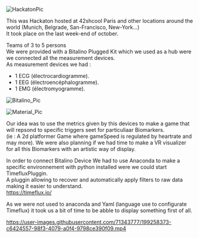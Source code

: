 ![HackatonPic](https://user-images.githubusercontent.com/71343777/199254748-f1e46d68-49f2-4cab-93ef-1212a85c138a.png)

  
This was Hackaton hosted at 42shcool Paris and other locations around the world (Munich, Belgrade, San-Francisco, New-York...)     
It took place on the last week-end of october.  
    
Teams of 3 to 5 persons  
We were provided with a Bitalino Plugged Kit which we used as a hub were we connected all the measurement devices.   
As measurement devices we had :  
- 1 ECG (électrocardiogramme).
- 1 EEG (électroencéphalogramme).
- 1 EMG (électromyogramme).


![Bitalino_Pic](https://user-images.githubusercontent.com/71343777/199256490-2252406d-760c-48ae-8733-235c2c87f432.jpg)

![Material_Pic](https://user-images.githubusercontent.com/71343777/199256496-e562c353-2f66-4962-8ac9-b939f12533b0.jpg)

Our idea was to use the metrics given by this devices to make a game that will repsond to specific triggers seet for particuliaar Biomarkers.  
(ie : A 2d platformer Game where gameSpeed is regulated by heartrate and may more). We were also planning if we had time to make a VR visualizer for all this Biomarkers with an artistic way of display.

In order to connect Bitalino Device We had to use Anaconda to make a specific environnement with python installed were we could start TimefluxPluggin.  
A pluggin allowing to recover and automatically apply filters to raw data making it easier to understand.   
https://timeflux.io/  
  
As we were not used to anaconda and Yaml (language use to configurate Timeflux) it took us a bit of time to be abble to display something first of all.  
  
  
https://user-images.githubusercontent.com/71343777/199258373-c6424557-98f3-4079-a0f4-9798ce390f09.mp4

